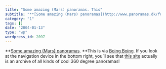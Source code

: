 ```yaml
---
title: "Some amazing (Mars) panoramas. This"
subtitle: "**[Some amazing (Mars) panoramas](http://www.panoramas.dk/fullscreen3/f2_mars.html). **This is via [..."
category: "1"
tags: []
date: "2004-01-13"
type: "wp"
wordpress_id: 2097
---
```

**[Some amazing (Mars) panoramas](http://www.panoramas.dk/fullscreen3/f2_mars.html). **This is via [Boing Boing](http://boingboing.net/2004_01_01_archive.html#107395782165908360). If you look at the navigation device in the bottom right, you’ll see that [this site](http://www.panoramas.dk/) actually is an archive of all kinds of cool 360 degree panoramas!